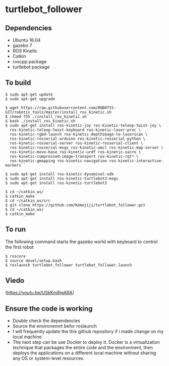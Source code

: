 # turtlebot_follower
## Dependencies
- Ubuntu 16.04
- gazebo 7
- ROS Kinetic
- Catkin
- roscpp package
- turtlebot package
## To build
```
$ sudo apt-get update
$ sudo apt-get upgrade

$ wget https://raw.githubusercontent.com/ROBOTIS-GIT/robotis_tools/master/install_ros_kinetic.sh
$ chmod 755 ./install_ros_kinetic.sh 
$ bash ./install_ros_kinetic.sh
$ sudo apt-get install ros-kinetic-joy ros-kinetic-teleop-twist-joy \
  ros-kinetic-teleop-twist-keyboard ros-kinetic-laser-proc \
  ros-kinetic-rgbd-launch ros-kinetic-depthimage-to-laserscan \
  ros-kinetic-rosserial-arduino ros-kinetic-rosserial-python \
  ros-kinetic-rosserial-server ros-kinetic-rosserial-client \
  ros-kinetic-rosserial-msgs ros-kinetic-amcl ros-kinetic-map-server \
  ros-kinetic-move-base ros-kinetic-urdf ros-kinetic-xacro \
  ros-kinetic-compressed-image-transport ros-kinetic-rqt* \
  ros-kinetic-gmapping ros-kinetic-navigation ros-kinetic-interactive-markers``

$ sudo apt-get install ros-kinetic-dynamixel-sdk
$ sudo apt-get install ros-kinetic-turtlebot3-msgs
$ sudo apt-get install ros-kinetic-turtlebot3

$ cd ~/catkin_ws/
$ catkin_make
$ cd ~/catkin_ws/src
$ git clone https://github.com/Kemojiji/turtlebot_follower.git
$ cd ~/catkin_ws/
$ catkin_make
````
## To run
The following command starts the gazebo world with keyboard to control the first robot 
```
$ roscore
$ source devel/setup.bash
$ roslaunch turtlebot_follower turtlebot_follower.launch
```
## Viedo
(https://youtu.be/USkKm8jqA9A)
## Ensure the code is working 
- Double check the dependencies
- Source the environemnt befor roslaunch 
- I will frequently update the this github repository if i made change on my local machine
- The next step can be use Docker to deploy it. Docker is a virtualization technique that packages the entire code and the environment, then deploys the applications on a different local machine without sharing any OS or system-level resources.
